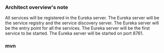 ### Architect overview's note
All services will be registered in the Eureka server. The Eureka server will be the service registry and the service discovery server. The Eureka server will be the entry point for all the services. The Eureka server will be the first service to be started. The Eureka server will be started on port 8761. 

### mvn


